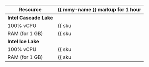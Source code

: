 | Resource       | {{ mmy-name }} markup for 1 hour                              |
| -------------- | ------------------------------------------------------------- |
| **Intel Cascade Lake**                                                         |
| 100% vCPU      | {{ sku|USD|mdb.cluster.mysql.v2.cpu.c100.dedicated|string }} |
| RAM (for 1 GB) | {{ sku|USD|mdb.cluster.mysql.v2.ram.dedicated|string }}      |
| **Intel Ice Lake**                                                             |
| 100% vCPU      | {{ sku|USD|mdb.cluster.mysql.v3.cpu.c100.dedicated|string }} |
| RAM (for 1 GB) | {{ sku|USD|mdb.cluster.mysql.v3.ram.dedicated|string }}      |
